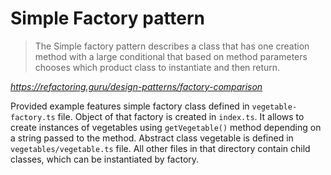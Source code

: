 # Simple Factory pattern

> The Simple factory pattern  describes a class that has one creation method with a large conditional that based on method parameters chooses which product class to instantiate and then return.

*https://refactoring.guru/design-patterns/factory-comparison*

Provided example features simple factory class defined in `vegetable-factory.ts` file. Object of that factory is created in `index.ts`. It allows to create instances of vegetables using `getVegetable()` method depending on a string passed to the method. Abstract class vegetable is defined in `vegetables/vegetable.ts` file. All other files in that directory contain child classes, which can be instantiated by factory.